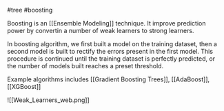 #tree #boosting 

Boosting is an [[Ensemble Modeling]] technique. It improve prediction power by convertin a number of weak learners to strong learners.

In boosting algorithm, we first built a model on the training dataset, then a second model is built to rectify the errors present in the first model. This procedure is continued until the training dataset is perfectly predicted, or the number of models built reaches a preset threshold.

Example algorithms includes [[Gradient Boosting Trees]], [[AdaBoost]], [[XGBoost]]

![[Weak_Learners_web.png]]